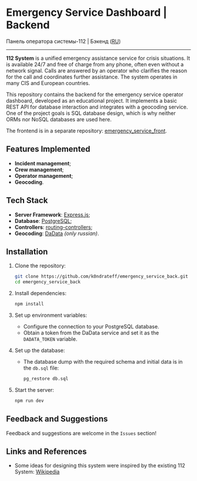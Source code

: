 # Emergency Service Dashboard | Backend
Панель оператора системы-112 | Бэкенд ([RU](./README.md))

---

**112 System** is a unified emergency assistance service for crisis situations. 
It is available 24/7 and free of charge from any phone, often even without a network signal. 
Calls are answered by an operator who clarifies the reason for the call and coordinates further assistance. 
The system operates in many CIS and European countries.

This repository contains the backend for the emergency service operator dashboard, developed as an educational project. 
It implements a basic REST API for database interaction and integrates with a geocoding service. 
One of the project goals is SQL database design, which is why neither ORMs nor NoSQL databases are used here.

The frontend is in a separate repository: [emergency_service_front](https://github.com/k0ndrateff/emergency_service_front).

## Features Implemented

- **Incident management**;
- **Crew management**;
- **Operator management**;
- **Geocoding**.

## Tech Stack

- **Server Framework**: [Express.js](https://expressjs.com/);
- **Database**: [PostgreSQL](https://www.postgresql.org/);
- **Controllers**: [routing-controllers](https://github.com/typestack/routing-controllers);
- **Geocoding**: [DaData](https://dadata.ru/) _(only russian)_.

## Installation

1. Clone the repository:
   ```bash
   git clone https://github.com/k0ndrateff/emergency_service_back.git
   cd emergency_service_back
   ```

2. Install dependencies:
   ```bash
   npm install
   ```

3. Set up environment variables:
    - Configure the connection to your PostgreSQL database.
    - Obtain a token from the DaData service and set it as the `DADATA_TOKEN` variable.

4. Set up the database:
    - The database dump with the required schema and initial data is in the `db.sql` file:
      ```bash
      pg_restore db.sql
      ```

5. Start the server:
   ```bash
   npm run dev
   ```

## Feedback and Suggestions

Feedback and suggestions are welcome in the `Issues` section!

## Links and References

- Some ideas for designing this system were inspired by the existing 112 System: [Wikipedia](https://en.wikipedia.org/wiki/112_(emergency_telephone_number))
